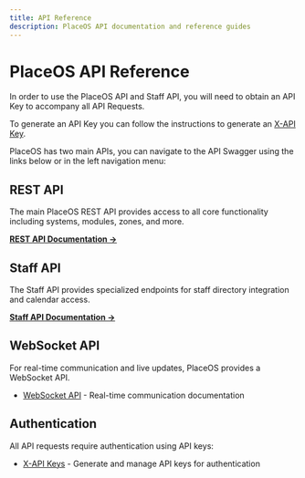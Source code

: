 ```yaml
---
title: API Reference
description: PlaceOS API documentation and reference guides
---
```


# PlaceOS API Reference

In order to use the PlaceOS API and Staff API, you will need to obtain an API Key to accompany all API Requests.

To generate an API Key you can follow the instructions to generate an [X-API Key](../../how-to/authentication/x-api-keys).

PlaceOS has two main APIs, you can navigate to the API Swagger using the links below or in the left navigation menu:

## REST API

The main PlaceOS REST API provides access to all core functionality including systems, modules, zones, and more.

**[REST API Documentation →](https://placeos.github.io/rest-api-swagger-ui/)**

## Staff API

The Staff API provides specialized endpoints for staff directory integration and calendar access.

**[Staff API Documentation →](https://placeos.github.io/staff-api-swagger-ui/)**

## WebSocket API

For real-time communication and live updates, PlaceOS provides a WebSocket API.

- [WebSocket API](websocket) - Real-time communication documentation

## Authentication

All API requests require authentication using API keys:

- [X-API Keys](../../how-to/authentication/x-api-keys) - Generate and manage API keys for authentication